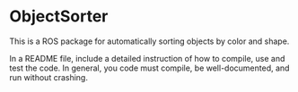 # ObjectSorter

This is a ROS package for automatically sorting objects by color and shape.

In a README file, include a detailed instruction of how to compile, use and test the code. In general,
you code must compile, be well-documented, and run without crashing.